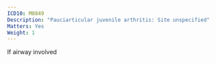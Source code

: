 ```yaml
---
ICD10: M0849
Description: "Pauciarticular juvenile arthritis: Site unspecified"
Matters: Yes
Weight: 1
---
```

If airway involved
